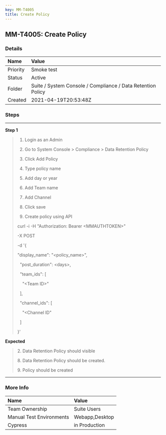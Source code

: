 ```yaml
---
key: MM-T4005
title: Create Policy
---
```


## MM-T4005: Create Policy

### Details

| Name     | Value                                                       |
| :------- | :---------------------------------------------------------- |
| Priority | Smoke test                                                  |
| Status   | Active                                                      |
| Folder   | Suite / System Console / Compliance / Data Retention Policy |
| Created  | 2021-04-19T20:53:48Z                                        |

### Steps

<hr/>

**Step 1**

> <article><ol><li aria-level="1" dir="ltr"><p dir="ltr">Login as an Admin</p></li><li aria-level="1" dir="ltr"><p dir="ltr">Go to System Console &gt; Compliance &gt; Data Retention Policy</p></li><li aria-level="1" dir="ltr"><p dir="ltr">Click Add Policy</p></li><li aria-level="1" dir="ltr"><p dir="ltr">Type policy name</p></li><li aria-level="1" dir="ltr"><p dir="ltr">Add day or year</p></li><li aria-level="1" dir="ltr"><p dir="ltr">Add Team name</p></li><li aria-level="1" dir="ltr"><p dir="ltr">Add Channel&nbsp;</p></li><li aria-level="1" dir="ltr"><p dir="ltr">Click save</p></li><li aria-level="1" dir="ltr"><p dir="ltr">Create policy using API</p></li></ol><p dir="ltr">curl -i -H "Authorization: Bearer &lt;MMAUTHTOKEN&gt;"&nbsp;</p><p dir="ltr">-X POST&nbsp;</p><p dir="ltr">-d '{&nbsp;</p><p dir="ltr">"display_name": "&lt;policy_name&gt;",</p><p dir="ltr">&nbsp; "post_duration": &lt;days&gt;,</p><p dir="ltr">&nbsp; "team_ids": [</p><p dir="ltr">&nbsp; &nbsp; "&lt;Team ID&gt;"</p><p dir="ltr">&nbsp; ],</p><p dir="ltr">&nbsp; "channel_ids": [</p><p dir="ltr">&nbsp; &nbsp; "&lt;Channel ID"</p><p dir="ltr">&nbsp; ]</p><p dir="ltr">}'&nbsp;</p></article>

**Expected**

> <article><p dir="ltr">2. Data Retention Policy should visible</p><p dir="ltr">8. Data Retention Policy should be created.&nbsp;</p><p dir="ltr">9. Policy should be created</p></article>

<hr/>

### More Info

| Name                     | Value          |
| :----------------------- | :------------- |
| Team Ownership           | Suite Users    |
| Manual Test Environments | Webapp,Desktop |
| Cypress                  | in Production  |
